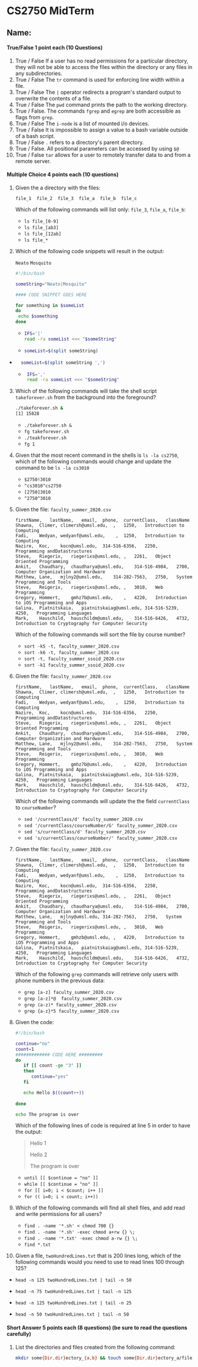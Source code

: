 

# CS2750 MidTerm

## Name: 

#### True/False 1 point each (10 Questions)

1. True / False  If a user has no read permissions for a particular directory, they will not be able to access the files within the directory or any files in any subdirectories.   
2. True / False  The `tr` command is used for enforcing line width within a file.  
3. True / False  The `|` operator redirects a program's standard output to overwrite the contents of a file. 
4. True / False  The `pwd` command prints the path to the working directory. 
5. True / False. The commands `fgrep` and `egrep` are both accessible as flags from `grep`. 
6. True / False The `i-node` is a list of mounted i/o devices.
7. True / False It is impossible to assign a value to a bash variable outside of a bash script.   
8. True / False `.` refers to a directory's parent directory.  
9. True / False.  All positional parameters can be accessed by using `$@`
10. True / False  `tar` allows for a user to remotely transfer data to and from a remote server. 



#### Multiple Choice 4 points each (10 questions)

1. Given the a directory with the files:

   ```
   file_1  file_2  file_3  file_a  file_b  file_c
   ```

   Which of the following commands will list only: `file_3`, `file_a`, `file_b`: 

   - `ls file_[0-9]`
   - `ls file_[ab3]`
   - `ls file_[12ab]` 
   - `ls file_*`

2. Which of the following code snippets will result in the output: 

   `Neato`
   `Mosquito`

   ```bash
   #!/bin/bash
   
   someString="Neato|Mosquito"
   
   #### CODE SNIPPET GOES HERE
   
   for something in $someList
   do
   	echo $something
   done
   ```

   - ```bash
     IFS='|'
     read -ra someList <<< "$someString"
     ```

   - ```bash
     someList=$(split someString)
     ```
   
- ```bash
    someList=$(split someString ',')
     ```
   
   - ```bash
      IFS=','
      read -ra someList <<< "$someString"
      ```
   
3. Which of the following commands will take the shell script `takeforever.sh` from the background into the foreground?

   ```bash
   ./takeforever.sh &
   [1] 15828
   ```

   

   - `./takeforever.sh &`
   - `fg takeforever.sh`
   - `./teakforever.sh`
   - `fg 1`

4. Given that the most recent command in the shells is `ls -la cs2750`, which of the following commands would change and update the command to be `ls -la cs3010`

   - `$2750!3010`
   - `^cs3010^cs2750` 
   - `[2750]3010`
   - `^2750^3010`

5. Given the file: `faculty_summer_2020.csv`

   ```
   firstName,	lastName,	email,	phone,	currentClass,	className
   Shawna,	Climer,	climersh@umsl.edu,	,	1250,	Introduction to Computing
   Fadi,	Wedyan,	wedyanf@umsl.edu,	 ,	1250,	Introduction to Computing
   Nazire,	Koc,	kocn@umsl.edu,	314-516-6356,	2250,	Programming andDatastructures
   Steve,	Riegerix,	riegerixs@umsl.edu,	,	2261,	Object Oriented Programming
   Ankit, 	Chaudhary,	chaudharya@umsl.edu,	314-516-4984,	2700,	Computer Organization and Hardware
   Matthew,	Lane,	mjlny2@umsl.edu,	314-282-7563,	2750,	System Programming and Tools
   Steve,	Reigerix,	riegerixs@umsl.edu,	,	3010,	Web Programming
   Gregory,	Hommert,	gmhz7b@umsl.edu,	,	4220,	Introduction to iOS Programming and Apps
   Galina,	Piatnitskaia,	piatnitskaiag@umsl.edu,	314-516-5239,	4250,	Programming Languages
   Mark,	Hauschild,	hauschildm@umsl.edu,	314-516-6426,	4732,	Introduction to Cryptography for Computer Security
   ```

   Which of the following commands will sort the file by course number? 

   - `sort -k5 -t, faculty_summer_2020.csv`
   - `sort -k6 -t, faculty_summer_2020.csv`
   - `sort -t, faculty_summer_ssoid_2020.csv`
   - `sort -k1 faculty_summer_ssoid_2020.csv`

6. Given the file: `faculty_summer_2020.csv`

   ```
   firstName,	lastName,	email,	phone,	currentClass,	className
   Shawna,	Climer,	climersh@umsl.edu,	,	1250,	Introduction to Computing
   Fadi,	Wedyan,	wedyanf@umsl.edu,	 ,	1250,	Introduction to Computing
   Nazire,	Koc,	kocn@umsl.edu,	314-516-6356,	2250,	Programming andDatastructures
   Steve,	Riegerix,	riegerixs@umsl.edu,	,	2261,	Object Oriented Programming
   Ankit, 	Chaudhary,	chaudharya@umsl.edu,	314-516-4984,	2700,	Computer Organization and Hardware
   Matthew,	Lane,	mjlny2@umsl.edu,	314-282-7563,	2750,	System Programming and Tools
   Steve,	Reigerix,	riegerixs@umsl.edu,	,	3010,	Web Programming
   Gregory,	Hommert,	gmhz7b@umsl.edu,	,	4220,	Introduction to iOS Programming and Apps
   Galina,	Piatnitskaia,	piatnitskaiag@umsl.edu,	314-516-5239,	4250,	Programming Languages
   Mark,	Hauschild,	hauschildm@umsl.edu,	314-516-6426,	4732,	Introduction to Cryptography for Computer Security
   ```

   Which of the following commands will update the the field `currentClass` to `courseNumber`? 

   - `sed '/currentClass/d' faculty_summer_2020.csv`
   - `sed '/currentClass/courseNumber/G' faculty_summer_2020.csv`
   - `sed 's/currentClass/d' faculty_summer_2020.csv`
   - `sed 's/currentClass/courseNumber/' faculty_summer_2020.csv` 

7. Given the file: `faculty_summer_2020.csv`

   ```
   firstName,	lastName,	email,	phone,	currentClass,	className
   Shawna,	Climer,	climersh@umsl.edu,	,	1250,	Introduction to Computing
   Fadi,	Wedyan,	wedyanf@umsl.edu,	 ,	1250,	Introduction to Computing
   Nazire,	Koc,	kocn@umsl.edu,	314-516-6356,	2250,	Programming andDatastructures
   Steve,	Riegerix,	riegerixs@umsl.edu,	,	2261,	Object Oriented Programming
   Ankit, 	Chaudhary,	chaudharya@umsl.edu,	314-516-4984,	2700,	Computer Organization and Hardware
   Matthew,	Lane,	mjlny@umsl.edu,	314-282-7563,	2750,	System Programming and Tools
   Steve,	Reigerix,	riegerixs@umsl.edu,	,	3010,	Web Programming
   Gregory,	Hommert,	gmhzb@umsl.edu,	,	4220,	Introduction to iOS Programming and Apps
   Galina,	Piatnitskaia,	piatnitskaiag@umsl.edu,	314-516-5239,	4250,	Programming Languages
   Mark,	Hauschild,	hauschildm@umsl.edu,	314-516-6426,	4732,	Introduction to Cryptography for Computer Security
   ```

   Which of the following `grep` commands will retrieve only users with phone numbers in the previous data:

   - `grep [a-z] faculty_summer_2020.csv`
   - `grep [a-z]*@  faculty_summer_2020.csv`
   - `grep (a-z)* faculty_summer_2020.csv`
   - `grep {a-z}*5 faculty_summer_2020.csv`

8. Given the code: 

   ```bash
   #!/bin/bash
   
   continue="no"
   count=1
   ############# CODE HERE #########
   do
      if [[ count -ge "3" ]]
      then
         continue="yes"
      fi
   
      echo Hello $((count++))
      
   done
   
   echo The program is over
   ```

   Which of the following lines of code is required at line 5 in order to have the output:

   > Hello 1
   >
   > Hello 2
   >
   > The program is over

   - `until [[ $continue = "no" ]]` 
   - `while [[ $continue = "no" ]]` 
   - `for [[ i=0; i < $count; i++ ]]`
   - `for (( i=0; i < count; i++))`

9. Which of the following commands will find all shell files, and add read and write permissions for all users? 

   - `find . -name '*.sh' < chmod 700 {}` 
   - `find . -name '*.sh' -exec chmod a+rw {} \; ` 
   - `find . -name '*.txt' -exec chmod a-rw {} \; ` 
   - `find *.txt`

10. Given a file, `twoHundredLines.txt` that is 200 lines long, which of the following commands would you need to use to read lines 100 through 125?

   - `head -n 125 twoHundredLines.txt | tail -n 50`

   - `head -n 75 twoHundredLines.txt | tail -n 125`
   - `head -n 125 twoHundredLines.txt | tail -n 25`

   - `head -n 50 twoHundredLines.txt | tail -n 50`

#### Short Answer 5 points each (8 questions) (be sure to read the questions carefully)

1. List the directories and files created from the following command: 

   ```bash
   mkdir some{Dir,dir}ectory_{a,b} && touch some{Dir,dir}ectory_a/file1_{one,two}
   ```

   ```bash

   

   

   

   
   
   
   
   
   
   
   
   
   
   
   
   
   ```
   
   
   
2. Write a short bash script that reads input from standard in, and changes all input to **lower** case.

   ```
   
   
   
   
   
   
   
   
   
   
   
   
   
   
   
   
   
   
   
   
   ```

3. Write a short bash script that throws an error "Error, undefined variable" if a variable is undefined. 

   ````
   
   
   
   
   
   
   
   
   
   
   
   
   
   
   
   
   
   
   
   
   ````

4. Write a grep command that will search history for all previous commands that used a substitution script and redirect the output to a file called `substitution.txt`

   ```bash
   
   
   
   
   
   
   
   
   
   
   
   
   
   
   
   
   
   
   
   
   ```

   

5. Write a command or script that displays only files that have less  than 400 bytes

   ```bash
   
   
   
   
   
   
   
   
   
   
   
   
   
   
   
   
   
   
   
   
   ```

6. Write a sed command that changes all tilde delimited data of a file `tildes.csv` to tilde delimited data, and save it to a file `pipes.csv`

   ```bash
   
   
   
   
   
   
   
   
   
   
   
   
   
   
   
   
   
   
   
   
   ```

7. Write a short bash script that takes in command line arguments, compares them, and returns whether or not the first argument string is greater, less than, or equal to the second argument string. 

   ```bash
   
   
   
   
   
   
   
   
   
   
   
   
   
   
   
   
   
   
   
   
   ```

8. Write a brief script that will loop retrieve only directories in the working directory, and then store those directories into a single variable

   ```bash
   
   
   
   
   
   
   
   
   
   
   
   
   
   
   
   
   
   
   
   
   ```

   

#### Long Answer 10 pts

1. Write a bash script that prompts a user with a menu of choices: 

   1. Get the total number of files from the current directory
   2. Get the total size of all the c files from the current directory
   3. Get the total number of empty files in the system from the current directory

   Each option must be its own specific function. 

   ```bash
   
   
   
   
   
   
   
   
   
   
   
   
   
   
   
   
   
   
   
   
   ```

   